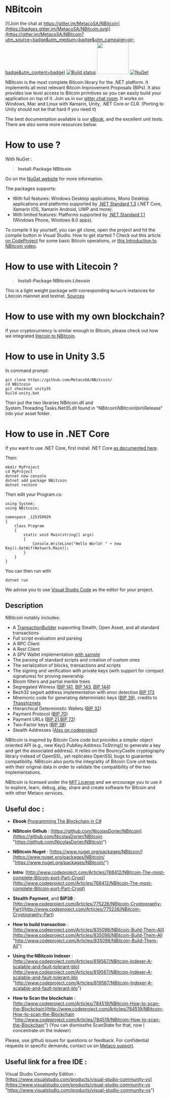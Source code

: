 # NBitcoin

[![Join the chat at https://gitter.im/MetacoSA/NBitcoin](https://badges.gitter.im/MetacoSA/NBitcoin.svg)](https://gitter.im/MetacoSA/NBitcoin?utm_source=badge&utm_medium=badge&utm_campaign=pr-badge&utm_content=badge)
[![Build status](https://ci.appveyor.com/api/projects/status/6xq0yg942jatra0x?svg=true)](https://ci.appveyor.com/project/NicolasDorier/nbitcoin)
<img src="http://segwit.co/static/public/images/logo.png" width="100"> [![NuGet](https://img.shields.io/nuget/v/NBitcoin.svg)](https://www.nuget.org/packages/NBitcoin)

NBitcoin is the most complete Bitcoin library for the .NET platform. It implements all most relevant Bitcoin Improvement Proposals (BIPs). It also provides low level access to Bitcoin primitives so you can easily build your application on top of it. Join us in our [gitter chat room](https://gitter.im/MetacoSA/NBitcoin).
It works on Windows, Mac and Linux with Xamarin, Unity, .NET Core or CLR. (Porting to Unity should not be that hard if you need it)

The best documentation available is our [eBook](https://programmingblockchain.gitbooks.io/programmingblockchain/content/), and the excellent unit tests. There are also some more resources below.

# How to use ?
With NuGet :
>**Install-Package NBitcoin** 

Go on the [NuGet website](https://www.nuget.org/packages/NBitcoin/) for more information.

The packages supports:

* With full features: Windows Desktop applications, Mono Desktop applications and platforms supported by [.NET Standard 1.3](https://docs.microsoft.com/en-us/dotnet/articles/standard/library) (.NET Core, Xamarin IOS, Xamarin Android, UWP and more).
* With limited features: Platforms supported by [.NET Standard 1.1](https://docs.microsoft.com/en-us/dotnet/articles/standard/library) (Windows Phone, Windows 8.0 apps).

To compile it by yourself, you can git clone, open the project and hit the compile button in Visual Studio.
How to get started ? Check out this article [on CodeProject](http://www.codeproject.com/Articles/768412/NBitcoin-The-most-complete-Bitcoin-port-Part-Crypt) for some basic Bitcoin operations, or [this Introduction to NBitcoin video](https://www.youtube.com/watch?v=X4ZwRWIF49w).

# How to use with Litecoin ?

>**Install-Package NBitcoin.Litecoin** 

This is a light weight package with corresponding `Network` instances for Litecoin mainnet and testnet. [Sources](https://github.com/MetacoSA/NBitcoin.Litecoin)

# How to use with my own blockchain?

 If your cryptocurrency is similar enough to Bitcoin, please check out how we integrated [litecoin to NBitcoin](https://github.com/MetacoSA/NBitcoin.Litecoin).

# How to use in Unity 3.5

In command prompt:

```
git clone https://github.com/MetacoSA/NBitcoin/
cd NBitcoin
git checkout unity35
build-unity.bat
```

Then put the two libraries NBitcoin.dll and System.Threading.Tasks.Net35.dll found in "NBitcoin\NBitcoin\bin\Release" into your asset folder.

# How to use in .NET Core

If you want to use .NET Core, first install .NET Core [as documented here](https://www.microsoft.com/net/core#windowsvs2017).

Then:
```
mkdir MyProject
cd MyProject
dotnet new console
dotnet add package NBitcoin
dotnet restore
```
Then edit your Program.cs:
```
using System;
using NBitcoin;

namespace _125350929
{
    class Program
    {
        static void Main(string[] args)
        {
            Console.WriteLine("Hello World! " + new Key().GetWif(Network.Main));
        }
    }
}
```
You can then run with
```
dotnet run
```

We advise you to use [Visual Studio Code](https://code.visualstudio.com/) as the editor for your project.

## Description
NBitcoin notably includes:

* A [TransactionBuilder](http://www.codeproject.com/Articles/835098/NBitcoin-Build-Them-All) supporting Stealth, Open Asset, and all standard transactions
* Full script evaluation and parsing
* A RPC Client
* A Rest Client
* A SPV Wallet implementation [with sample](https://github.com/NicolasDorier/NBitcoin.SPVSample)
* The parsing of standard scripts and creation of custom ones
* The serialization of blocks, transactions and scripts
* The signing and verification with private keys (with support for compact signatures) for proving ownership
* Bloom filters and partial merkle trees
* Segregated Witness ([BIP 141](https://github.com/bitcoin/bips/blob/master/bip-0141.mediawiki), [BIP 143](https://github.com/bitcoin/bips/blob/master/bip-0143.mediawiki), [BIP 144](https://github.com/bitcoin/bips/blob/master/bip-0144.mediawiki))
* Bech32 segwit address implementation with error detection [BIP 173](https://github.com/bitcoin/bips/blob/master/bip-0173.mediawiki)
* Mnemonic code for generating deterministic keys ([BIP 39](https://github.com/bitcoin/bips/blob/master/bip-0039.mediawiki)), credits to [Thasshiznets](https://github.com/Thashiznets/BIP39.NET)
* Hierarchical Deterministic Wallets ([BIP 32](https://github.com/bitcoin/bips/blob/master/bip-0032.mediawiki))
* Payment Protocol ([BIP 70](https://github.com/bitcoin/bips/blob/master/bip-0070.mediawiki))
* Payment URLs ([BIP 21](https://github.com/bitcoin/bips/blob/master/bip-0021.mediawiki),[BIP 72](https://github.com/bitcoin/bips/blob/master/bip-0072.mediawiki))
* Two-Factor keys ([BIP 38](http://www.codeproject.com/Articles/775226/NBitcoin-Cryptography-Part))
* Stealth Addresses ([Also on codeproject](http://www.codeproject.com/Articles/775226/NBitcoin-Cryptography-Part))

NBitcoin is inspired by Bitcoin Core code but provides a simpler object oriented API (e.g., new Key().PubKey.Address.ToString() to generate a key and get the associated address). It relies on the BouncyCastle cryptography library instead of OpenSSL, yet replicates OpenSSL bugs to guarantee compatibility. NBitcoin also ports the integrality of Bitcoin Core unit tests with their original data in order to validate the compatibility of the two implementations.

NBitcoin is licensed under the [MIT License](https://opensource.org/licenses/MIT) and we encourage you to use it to explore, learn, debug, play, share and create software for Bitcoin and with other Metaco services.

## Useful doc :

* **Ebook** [Programming The Blockchain in C#](https://www.gitbook.com/book/programmingblockchain/programmingblockchain/details)

* **NBitcoin Github** : [https://github.com/NicolasDorier/NBitcoin](https://github.com/NicolasDorier/NBitcoin "https://github.com/NicolasDorier/NBitcoin")

* **NBitcoin Nuget** : [https://www.nuget.org/packages/NBitcoin/](https://www.nuget.org/packages/NBitcoin/ "https://www.nuget.org/packages/NBitcoin/")

* **Intro**: [http://www.codeproject.com/Articles/768412/NBitcoin-The-most-complete-Bitcoin-port-Part-Crypt](http://www.codeproject.com/Articles/768412/NBitcoin-The-most-complete-Bitcoin-port-Part-Crypt)

* **Stealth Payment**, and **BIP38** : [http://www.codeproject.com/Articles/775226/NBitcoin-Cryptography-Part](http://www.codeproject.com/Articles/775226/NBitcoin-Cryptography-Part)

* **How to build transaction** : [http://www.codeproject.com/Articles/835098/NBitcoin-Build-Them-All](http://www.codeproject.com/Articles/835098/NBitcoin-Build-Them-All "http://www.codeproject.com/Articles/835098/NBitcoin-Build-Them-All")

* **Using the NBitcoin Indexer** : [http://www.codeproject.com/Articles/819567/NBitcoin-Indexer-A-scalable-and-fault-tolerant-blo](http://www.codeproject.com/Articles/819567/NBitcoin-Indexer-A-scalable-and-fault-tolerant-blo "http://www.codeproject.com/Articles/819567/NBitcoin-Indexer-A-scalable-and-fault-tolerant-blo")

* **How to Scan the blockchain** : [http://www.codeproject.com/Articles/784519/NBitcoin-How-to-scan-the-Blockchain](http://www.codeproject.com/Articles/784519/NBitcoin-How-to-scan-the-Blockchain "http://www.codeproject.com/Articles/784519/NBitcoin-How-to-scan-the-Blockchain") (You can dismissthe ScanState for that, now I concentrate on the indexer)

Please, use github issues for questions or feedback. For confidential requests or specific demands, contact us on [Metaco support](mailto:support@metaco.com "support@metaco.com").


## Useful link for a free IDE :
Visual Studio Community Edition : [https://www.visualstudio.com/products/visual-studio-community-vs](https://www.visualstudio.com/products/visual-studio-community-vs "https://www.visualstudio.com/products/visual-studio-community-vs")
